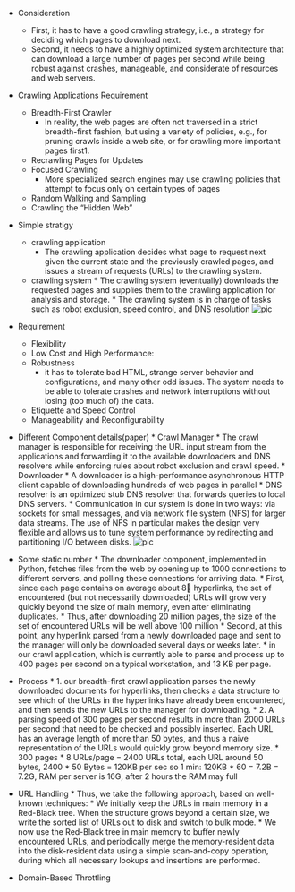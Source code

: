 * Consideration 
    * First, it has to have a good crawling strategy, i.e., a strategy for deciding which pages to download next. 
    * Second, it needs to have a highly optimized system architecture that can download a large number of pages per second while
being robust against crashes, manageable, and considerate of resources and web servers.

* Crawling Applications Requirement
    * Breadth-First Crawler
      * In reality, the web pages are often not traversed in a strict breadth-first fashion, but using a variety of policies, e.g., for pruning crawls inside a web site, 
      or for crawling more important pages first1.
    * Recrawling Pages for Updates
    * Focused Crawling
      * More specialized search engines may use crawling policies that attempt to focus only on certain types of pages
    * Random Walking and Sampling
    * Crawling the “Hidden Web”

* Simple stratigy
    * crawling application
      * The crawling application decides what page to request next given the current state and the previously crawled pages, 
      and issues a stream of requests (URLs) to the crawling system.
    *  crawling system
      * The crawling system (eventually) downloads the requested pages and supplies them to the crawling application 
      for analysis and storage.
      * The crawling system is in charge of tasks such as robot exclusion, speed control, and DNS resolution
    ![pic](https://cloud.githubusercontent.com/assets/9062406/8274175/988b7f36-1840-11e5-9ed6-ae5ba429e872.png)
    
    
* Requirement
    * Flexibility
    * Low Cost and High Performance:
    * Robustness
         * it has to tolerate bad HTML, strange server behavior and configurations, and many other odd issues. The system needs to be able to tolerate crashes and network interruptions without losing (too much of) the data.
    * Etiquette and Speed Control
    * Manageability and Reconfigurability
  
* Different Component details(paper)
      * Crawl Manager 
            * The crawl manager is responsible for receiving the URL input stream from the applications and forwarding it to the available downloaders and DNS resolvers while enforcing rules about robot exclusion and crawl speed. 
      * Downloader
            * A downloader is a high-performance asynchronous HTTP client capable of downloading hundreds of web pages in parallel
      * DNS resolver is an optimized stub DNS resolver that forwards queries to local DNS servers.
      * Communication in our system is done in two ways: via sockets for small messages, and via network file system (NFS) for larger data streams. The use of NFS in particular makes the design very flexible and allows us to tune system performance by redirecting and partitioning I/O between disks. 
![pic](https://cloud.githubusercontent.com/assets/9062406/8274179/b0a0f9b6-1840-11e5-83c0-caa9f5978cbd.png)

* Some static number
      * The downloader component, implemented in Python, fetches files from the web by opening up to 1000 connections to different servers, and polling these connections for arriving data.
      * First, since each page contains on average about 8􀀀 hyperlinks, the set of encountered (but not necessarily downloaded) URLs will grow very quickly beyond the size of main memory, even after eliminating duplicates.
      * Thus, after downloading 20 million pages, the size of the set of encountered URLs will be well above 100 million
      * Second, at this point, any hyperlink parsed from a newly downloaded page and sent to the manager will only be downloaded several days or weeks later.
      * in our crawl application, which is currently able to parse and process up to 400 pages per second on a typical workstation, and 13 KB per page. 

* Process
      * 1. our breadth-first crawl application parses the newly downloaded documents for hyperlinks, then checks a data structure to see which of the URLs in the hyperlinks have already been encountered, and then sends the new URLs to the manager for downloading.
      * 2. A parsing speed of 300 pages per second results in more than 2000 URLs per second that need to be checked and possibly inserted. Each URL has an average length of more than 50 bytes, and thus a naive representation of the URLs would quickly grow beyond memory size.
      * 300 pages * 8 URLs/page = 2400 URLs total, each URL around 50 bytes, 2400 * 50 Bytes = 120KB per sec
      so 1 min: 120KB * 60 = 7.2B = 7.2G, RAM per server is 16G, after 2 hours the RAM may full 

* URL Handling 
      * Thus, we take the following approach, based on well-known techniques:
      * We initially keep the URLs in main memory in a Red-Black tree. When the structure grows beyond a certain size, we
write the sorted list of URLs out to disk and switch to bulk mode.
      * We now use the Red-Black tree in main memory to buffer newly encountered URLs, and periodically merge the memory-resident data into the disk-resident data using a simple scan-and-copy operation, during which all necessary lookups and insertions are performed.

* Domain-Based Throttling 
      
